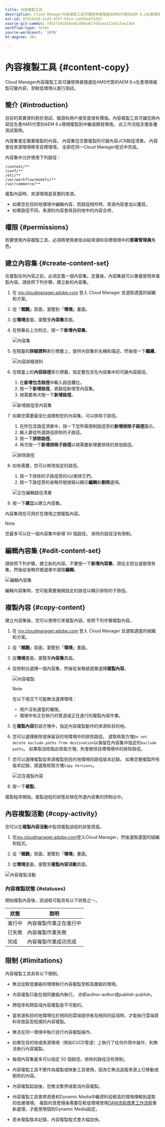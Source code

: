 ```yaml
---
title: 內容複製工具
description: Cloud Manager內容複製工具可讓使用者隨選從AMS代管的AEM 6.x生產環境複製可變內容，至較低環境以進行測試。
exl-id: 97915e58-a1d3-453f-b5ce-cad55ed73262
source-git-commit: f855fa91656e4b3806a617d61ea313a51fae13b4
workflow-type: tm+mt
source-wordcount: '1076'
ht-degree: 38%

---
```



# 內容複製工具 {#content-copy}

Cloud Manager內容複製工具可讓使用者隨選從AMS代管的AEM 6.x生產環境複製可變內容，至較低環境以進行測試。

## 簡介 {#introduction}

目前的真實資料對於測試、驗證和用戶接受度很有價值。內容複製工具可讓您將內容從生產AMS代管的AEM 6.x環境複製到中繼或開發環境。 此工作流程支援各種測試案例。

內容集會定義要複製的內容。 內容集包含要複製的可變內容JCR路徑清單。 內容會從來源環境移至目標環境。 全部在同一Cloud Manager程式中完成。

內容集中允許使用下列路徑：

```text
/content/**
/conf/**
/etc/**
/var/workflow/models/**
/var/commerce/**
```

複製內容時，來源環境是真實的來源。

* 如果您在目的地環境中編輯內容，而路徑相符時，來源內容會加以覆寫。
* 如果路徑不同，來源的內容會與目的地中的內容合併。

## 權限 {#permissions}

若要使用內容複製工具，必須將使用者指派給來源和目標環境中的&#x200B;**部署管理員**&#x200B;角色。

## 建立內容集 {#create-content-set}

在複製任何內容之前，必須定義一個內容集。定義後，內容集就可以重複使用來複製內容。請依照下列步驟，建立新的內容集。

1. 在 [my.cloudmanager.adobe.com](https://my.cloudmanager.adobe.com/) 登入 Cloud Manager 並選取適當的組織和方案。

1. 從「**概觀**」頁面，瀏覽到「**環境**」畫面。

1. 從&#x200B;**環境**&#x200B;畫面，瀏覽至&#x200B;**內容集**&#x200B;頁面。

1. 在熒幕右上方附近，按一下&#x200B;**新增內容集**。

   ![內容集](/help/assets/content-sets.png)

1. 在精靈的&#x200B;**詳細資料**&#x200B;索引標籤上，提供內容集的名稱和描述，然後按一下&#x200B;**繼續**。

   ![內容詳細資料](/help/assets/add-content-set-details.png)

1. 在精靈上的&#x200B;**內容路徑**&#x200B;索引標籤，指定要包含在內容集中的可變內容路徑。

   1. 在&#x200B;**新增包含路徑**&#x200B;中輸入路徑欄位。
   1. 按一下&#x200B;**新增路徑**，將路徑新增至內容集。
   1. 視需要再次按一下&#x200B;**新增路徑**。

   ![新增路徑至內容集](/help/assets/add-content-set-paths.png)

1. 如果您需要最佳化或限制您的內容集，可以排除子路徑。

   1. 在所包含路徑清單中，按一下您所需限制路徑旁的&#x200B;**新增排除子路徑**&#x200B;圖示。
   1. 輸入要從所選路徑排除的子路徑。
   1. 按一下&#x200B;**排除路徑**。
   1. 再次按一下&#x200B;**新增排除子路徑**&#x200B;以視需要新增要排除的其他路徑。

   ![排除路徑](/help/assets/add-content-set-paths-excluded.png)

1. 如有需要，您可以修改指定的路徑。

   1. 按一下排除的子路徑旁的`X`以刪除它們。
   1. 按一下路徑旁的省略符號按鈕以顯示&#x200B;**編輯**&#x200B;和&#x200B;**刪除**&#x200B;選項。

   ![正在編輯路徑清單](/help/assets/add-content-set-excluded-paths.png)

1. 按一下&#x200B;**建立**&#x200B;以建立內容集。

內容集現在可用於在環境之間複製內容。

>[!NOTE]
>
>您最多可以在一個內容集中新增 50 個路徑。
>排除的路徑沒有限制。

## 編輯內容集 {#edit-content-set}

請依照下列步驟，建立新的內容。不要按一下&#x200B;**新增內容集**，請從主控台選取現有集，然後從省略符號選單中選取&#x200B;**編輯**。

![編輯內容集](/help/assets/edit-content-set.png)

編輯內容集時，您可能需要展開設定的路徑以顯示排除的子路徑。

## 複製內容 {#copy-content}

建立內容集後，您可以使用它來複製內容。依照下列步驟複製內容。

1. 在 [my.cloudmanager.adobe.com](https://my.cloudmanager.adobe.com/) 登入 Cloud Manager 並選取適當的組織和方案。

1. 從「**概觀**」頁面，瀏覽到「**環境**」畫面。

1. 從&#x200B;**環境**&#x200B;畫面，瀏覽至&#x200B;**內容集**&#x200B;頁面。

1. 從控制台選擇一個內容集，然後從省略號選單選擇&#x200B;**複製內容**。

   ![內容複製](/help/assets/copy-content.png)

   >[!NOTE]
   >
   >在以下情況下可能無法選擇環境：
   >
   >* 用戶沒有適當的權限。
   >* 環境中有正在執行的管道或正在進行的複製內容作業。

1. 在&#x200B;**複製內容**&#x200B;對話方塊中，指定內容複製動作的來源和目的地。

1. 您可以選擇刪除或保留目的地環境中的排除路徑。 選取核取方塊`Do not delete exclude paths from destination`以保留在內容集中指定的`exclude paths`。 如果取消核取此核取方塊，則會刪除目標環境中的排除路徑。

1. 您可以選擇複製從來源複製到目的地環境的路徑版本記錄。 如果您要複製所有版本記錄，請選取核取方塊`Copy Versions`。

   ![正在複製內容](/help/assets/copying-content.png)

1. 按一下&#x200B;**複製**。

複製程序開始。複製過程的狀態反映在所選內容集的控制台中。

## 內容複製活動 {#copy-activity}

您可以在&#x200B;**複製內容活動**&#x200B;中監控複製過程的狀態頁面。

1. 在[my.cloudmanager.adobe.com](https://my.cloudmanager.adobe.com/)登入Cloud Manager，然後選取適當的組織和程式。

1. 從「**概觀**」頁面，瀏覽到「**環境**」畫面。

1. 從&#x200B;**環境**&#x200B;畫面，瀏覽至&#x200B;**複製內容活動**&#x200B;頁面。

![內容複製活動](/help/assets/copy-content-activity.png)

### 內容複製狀態 {#statuses}

開始複製內容後，該過程可能具有以下狀態之一。

| 狀態 | 說明 |
|---|---|
| 進行中 | 內容複製作業正在進行中 |
| 已失敗 | 內容複製作業失敗 |
| 完成 | 內容複製作業成功完成 |

## 限制 {#limitations}

內容複製工具具有以下限制。

* 無法從較低層級的環境執行內容複製至較高層級的環境。
* 內容複製只能在相同層級內執行。 亦即author-author或publish-publish。
* 跨程序和跨區域內容複製是不可能的。
* 當來源和目的地環境位於相同的雲端提供者及相同的區域時，才能執行雲端資料存放區型拓撲的內容複製。
* 無法在同一環境中執行並行內容複製操作。
* 如果在目的地或來源環境（例如CI/CD管道）上執行了任何作用中操作，則無法執行內容複製。
* 每個內容集最多可以指定 50 個路徑。排除的路徑沒有限制。
* 內容複製工具不應作為複製或映象工具使用，因為它無法追蹤來源上已移動或刪除的內容。
* 內容複製起始後，您無法暫停或取消內容複製。
* 內容複製工具會將資產和Dynamic Media中繼資料從較高的環境傳輸到選取的低層環境。 複製的資產隨後需要在較低環境使用[DAM流程資產工作流程](https://experienceleague.adobe.com/zh-hant/docs/experience-manager-65/content/assets/using/assets-workflow)重新處理，才能使用個別Dynamic Media設定。

* 若未復製版本記錄，內容復製程式會大幅加快。

